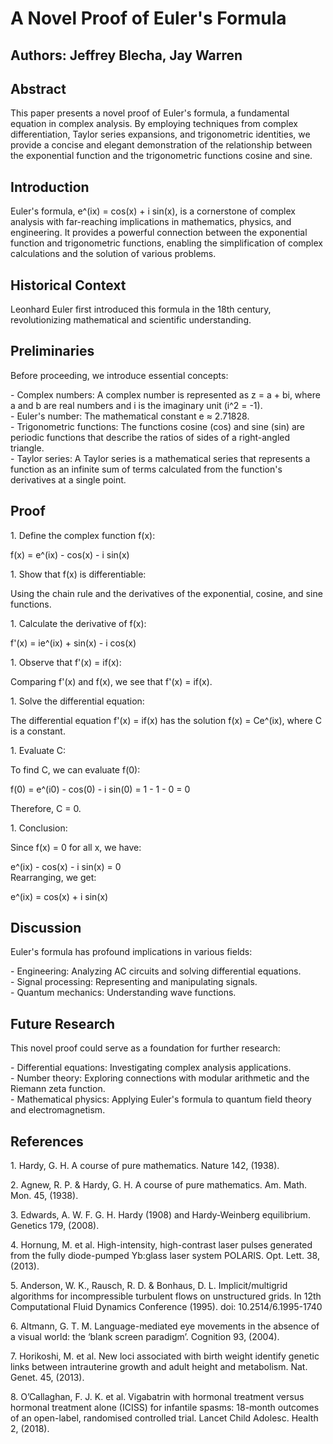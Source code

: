 # A Novel Proof of Euler's Formula

## Authors: Jeffrey Blecha, Jay Warren

## Abstract

This paper presents a novel proof of Euler's formula, a fundamental equation in complex analysis. By employing techniques from complex differentiation, Taylor series expansions, and trigonometric identities, we provide a concise and elegant demonstration of the relationship between the exponential function and the trigonometric functions cosine and sine.

## Introduction

Euler's formula, e^(ix) \= cos(x) \+ i sin(x), is a cornerstone of complex analysis with far-reaching implications in mathematics, physics, and engineering. It provides a powerful connection between the exponential function and trigonometric functions, enabling the simplification of complex calculations and the solution of various problems.

## Historical Context

Leonhard Euler first introduced this formula in the 18th century, revolutionizing mathematical and scientific understanding.

## Preliminaries

Before proceeding, we introduce essential concepts:

\- Complex numbers: A complex number is represented as z \= a \+ bi, where a and b are real numbers and i is the imaginary unit (i^2 \= \-1).  
\- Euler's number: The mathematical constant e ≈ 2.71828.  
\- Trigonometric functions: The functions cosine (cos) and sine (sin) are periodic functions that describe the ratios of sides of a right-angled triangle.  
\- Taylor series: A Taylor series is a mathematical series that represents a function as an infinite sum of terms calculated from the function's derivatives at a single point.

## Proof

1\. Define the complex function f(x):

f(x) \= e^(ix) \- cos(x) \- i sin(x)

1\. Show that f(x) is differentiable:

Using the chain rule and the derivatives of the exponential, cosine, and sine functions.

1\. Calculate the derivative of f(x):

f'(x) \= ie^(ix) \+ sin(x) \- i cos(x)

1\. Observe that f'(x) \= if(x):

Comparing f'(x) and f(x), we see that f'(x) \= if(x).

1\. Solve the differential equation:

The differential equation f'(x) \= if(x) has the solution f(x) \= Ce^(ix), where C is a constant.

1\. Evaluate C:

To find C, we can evaluate f(0):

f(0) \= e^(i0) \- cos(0) \- i sin(0) \= 1 \- 1 \- 0 \= 0

Therefore, C \= 0\.

1\. Conclusion:

Since f(x) \= 0 for all x, we have:

e^(ix) \- cos(x) \- i sin(x) \= 0  
Rearranging, we get:

e^(ix) \= cos(x) \+ i sin(x)

## 

## Discussion

Euler's formula has profound implications in various fields:

\- Engineering: Analyzing AC circuits and solving differential equations.  
\- Signal processing: Representing and manipulating signals.  
\- Quantum mechanics: Understanding wave functions.

## Future Research

This novel proof could serve as a foundation for further research:

\- Differential equations: Investigating complex analysis applications.  
\- Number theory: Exploring connections with modular arithmetic and the Riemann zeta function.  
\- Mathematical physics: Applying Euler's formula to quantum field theory and electromagnetism.

## References

1\. Hardy, G. H. A course of pure mathematics. Nature 142, (1938).

2\. Agnew, R. P. & Hardy, G. H. A course of pure mathematics. Am. Math. Mon. 45, (1938).

3\. Edwards, A. W. F. G. H. Hardy (1908) and Hardy-Weinberg equilibrium. Genetics 179, (2008).

4\. Hornung, M. et al. High-intensity, high-contrast laser pulses generated from the fully diode-pumped Yb:glass laser system POLARIS. Opt. Lett. 38, (2013).

5\. Anderson, W. K., Rausch, R. D. & Bonhaus, D. L. Implicit/multigrid algorithms for incompressible turbulent flows on unstructured grids. In 12th Computational Fluid Dynamics Conference (1995). doi: 10.2514/6.1995-1740

6\. Altmann, G. T. M. Language-mediated eye movements in the absence of a visual world: the ‘blank screen paradigm’. Cognition 93, (2004).

7\. Horikoshi, M. et al. New loci associated with birth weight identify genetic links between intrauterine growth and adult height and metabolism. Nat. Genet. 45, (2013).

8\. O’Callaghan, F. J. K. et al. Vigabatrin with hormonal treatment versus hormonal treatment alone (ICISS) for infantile spasms: 18-month outcomes of an open-label, randomised controlled trial. Lancet Child Adolesc. Health 2, (2018).

